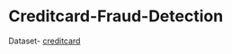 # Creditcard-Fraud-Detection

Dataset- [creditcard](https://www.kaggle.com/datasets/mlg-ulb/creditcardfraud)
